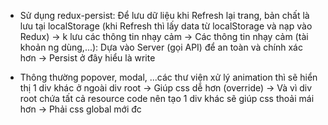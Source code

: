 
- Sử dụng redux-persist: Để lưu dữ liệu khi Refresh lại trang, bản chất là lưu tại localStorage (khi Refresh thì lấy data từ localStorage và nạp vào Redux) -> k lưu các thông tin nhạy cảm
    -> Các thông tin nhạy cảm (tài khoản ng dùng,...): Dựa vào Server (gọi API) để an toàn và chính xác hơn
    -> Persist ở đây hiểu là write

- Thông thường popover, modal, ...các thư viện xử lý animation thì sẽ hiển thị 1 div khác ở ngoài div root
    -> Giúp css dễ hơn (override)
    -> Và vì div root chứa tất cả resource code nên tạo 1 div khác sẽ giúp css thoải mái hơn
    -> Phải css global mới đc    
